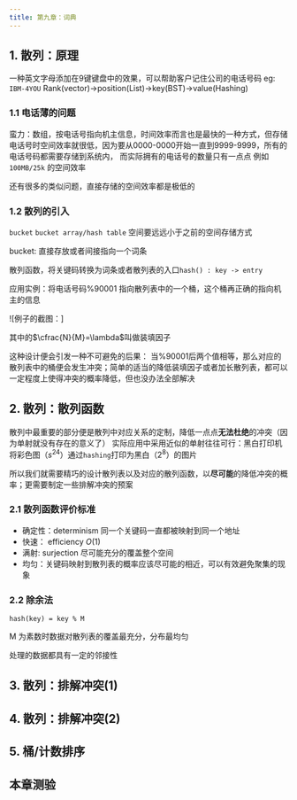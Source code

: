 ```yaml
---
title: 第九章：词典
---
```


## 1. 散列：原理

一种英文字母添加在9键键盘中的效果，可以帮助客户记住公司的电话号码
eg: `IBM-4YOU` 
Rank(vector)->position(List)->key(BST)->value(Hashing)

### 1.1 电话薄的问题

蛮力：数组，按电话号指向机主信息，时间效率而言也是最快的一种方式，但存储电话号时空间效率就很低，因为要从0000-0000开始一直到9999-9999，所有的电话号码都需要存储到系统内，
而实际拥有的电话号的数量只有一点点 例如 `100MB/25k` 的空间效率

还有很多的类似问题，直接存储的空间效率都是极低的

### 1.2 散列的引入

`bucket`
`bucket array/hash table` 空间要远远小于之前的空间存储方式


bucket: 直接存放或者间接指向一个词条

散列函数，将关键码转换为词条或者散列表的入口`hash() : key -> entry`

应用实例：将电话号码%90001 指向散列表中的一个桶，这个桶再正确的指向机主的信息

![例子的截图：]

其中的$\cfrac{N}{M}=\lambda$叫做装填因子

这种设计便会引发一种不可避免的后果：
当%90001后两个值相等，那么对应的散列表中的桶便会发生冲突；简单的适当的降低装填因子或者加长散列表，都可以一定程度上使得冲突的概率降低，但也没办法全部解决

## 2. 散列：散列函数

散列中最重要的部分便是散列中对应关系的定制，降低一点点**无法杜绝**的冲突（因为单射就没有存在的意义了）
实际应用中采用近似的单射往往可行：黑白打印机将彩色图（$s^24$）通过`hashing`打印为黑白（$2^8$）的图片

所以我们就需要精巧的设计散列表以及对应的散列函数，以**尽可能**的降低冲突的概率；更需要制定一些排解冲突的预案

### 2.1 散列函数评价标准

- 确定性：determinism  同一个关键码一直都被映射到同一个地址
- 快速：  efficiency  $O(1)$
- 满射:  surjection  尽可能充分的覆盖整个空间
- 均匀：关键码映射到散列表的概率应该尽可能的相近，可以有效避免聚集的现象

### 2.2 除余法

`hash(key) = key % M`

M 为素数时数据对散列表的覆盖最充分，分布最均匀

处理的数据都具有一定的邻接性



## 3. 散列：排解冲突(1)

## 4. 散列：排解冲突(2)

## 5. 桶/计数排序

## 本章测验